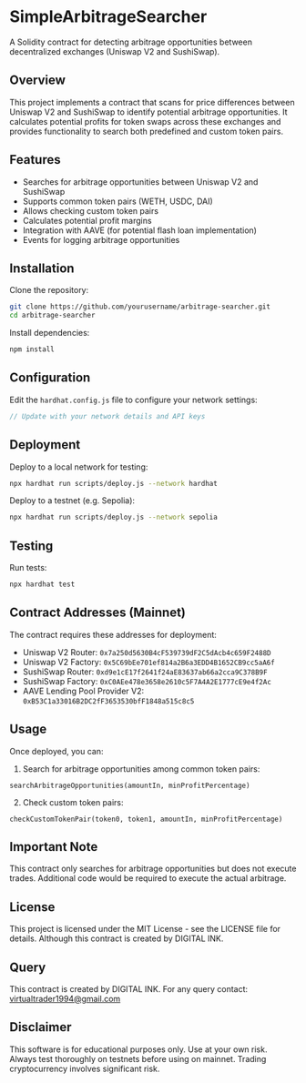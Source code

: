 # SimpleArbitrageSearcher

A Solidity contract for detecting arbitrage opportunities between decentralized exchanges (Uniswap V2 and SushiSwap).

## Overview

This project implements a contract that scans for price differences between Uniswap V2 and SushiSwap to identify potential arbitrage opportunities. It calculates potential profits for token swaps across these exchanges and provides functionality to search both predefined and custom token pairs.

## Features

- Searches for arbitrage opportunities between Uniswap V2 and SushiSwap
- Supports common token pairs (WETH, USDC, DAI)
- Allows checking custom token pairs
- Calculates potential profit margins
- Integration with AAVE (for potential flash loan implementation)
- Events for logging arbitrage opportunities

## Installation

Clone the repository:

```bash
git clone https://github.com/yourusername/arbitrage-searcher.git
cd arbitrage-searcher
```

Install dependencies:

```bash
npm install
```

## Configuration

Edit the `hardhat.config.js` file to configure your network settings:

```javascript
// Update with your network details and API keys
```

## Deployment

Deploy to a local network for testing:

```bash
npx hardhat run scripts/deploy.js --network hardhat
```

Deploy to a testnet (e.g. Sepolia):

```bash
npx hardhat run scripts/deploy.js --network sepolia
```

## Testing

Run tests:

```bash
npx hardhat test
```

## Contract Addresses (Mainnet)

The contract requires these addresses for deployment:

- Uniswap V2 Router: `0x7a250d5630B4cF539739dF2C5dAcb4c659F2488D`
- Uniswap V2 Factory: `0x5C69bEe701ef814a2B6a3EDD4B1652CB9cc5aA6f`
- SushiSwap Router: `0xd9e1cE17f2641f24aE83637ab66a2cca9C378B9F`
- SushiSwap Factory: `0xC0AEe478e3658e2610c5F7A4A2E1777cE9e4f2Ac`
- AAVE Lending Pool Provider V2: `0xB53C1a33016B2DC2fF3653530bfF1848a515c8c5`

## Usage

Once deployed, you can:

1. Search for arbitrage opportunities among common token pairs:
```solidity
searchArbitrageOpportunities(amountIn, minProfitPercentage)
```

2. Check custom token pairs:
```solidity
checkCustomTokenPair(token0, token1, amountIn, minProfitPercentage)
```

## Important Note

This contract only searches for arbitrage opportunities but does not execute trades. Additional code would be required to execute the actual arbitrage.

## License

This project is licensed under the MIT License - see the LICENSE file for details. Although this contract is created by DIGITAL INK.

## Query

This contract is created by DIGITAL INK. For any query contact: virtualtrader1994@gmail.com

## Disclaimer

This software is for educational purposes only. Use at your own risk. Always test thoroughly on testnets before using on mainnet. Trading cryptocurrency involves significant risk.
